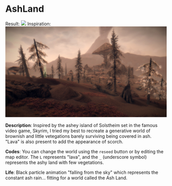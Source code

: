 # AshLand

Result:
![](assets/result.gif)
Inspiration:
![](assets/Solstheim.jpg)

**Description**: Inspired by the ashey island of Solstheim set in the famous video game, Skyrim, I tried my best to recreate a generative world of brownish and little vetegations barely surviving being covered in ash. "Lava" is also present to add the appearance of scorch.

**Codes**: You can change the world using the `reseed` button or by editing the map editor. The `L` represents "lava", and the `_` (underscore symbol) represents the ashy land with few vegetations.

**Life**: Black particle animation "falling from the sky" which represents the constant ash rain... fitting for a world called the Ash Land.
